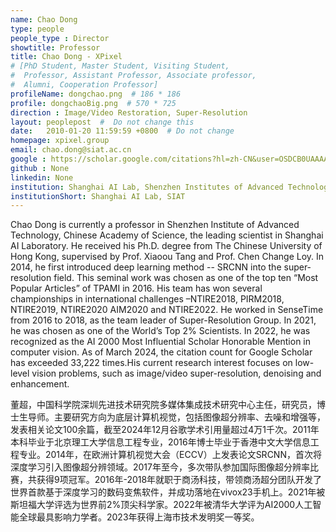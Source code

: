 ```yaml
---
name: Chao Dong
type: people
people_type : Director
showtitle: Professor
title: Chao Dong - XPixel
# [PhD Student, Master Student, Visiting Student,
#  Professor, Assistant Professor, Associate professor,
#  Alumni, Cooperation Professor]
profileName: dongchao.png  # 186 * 186
profile: dongchaoBig.png  # 570 * 725
direction : Image/Video Restoration, Super-Resolution
layout: peoplepost  #  Do not change this
date:   2010-01-20 11:59:59 +0800  # Do not change
homepage: xpixel.group
email: chao.dong@siat.ac.cn
google : https://scholar.google.com/citations?hl=zh-CN&user=OSDCB0UAAAAJ
github : None
linkedin: None
institution: Shanghai AI Lab, Shenzhen Institutes of Advanced Technology (SIAT), Chinese Academy of Sciences (CAS)
institutionShort: Shanghai AI Lab, SIAT
---
```

Chao Dong is currently a professor in Shenzhen Institute of Advanced Technology, Chinese Academy of Science, the leading scientist in Shanghai AI Laboratory. He received his Ph.D. degree from The Chinese University of Hong Kong, supervised by Prof. Xiaoou Tang and Prof. Chen Change Loy. In 2014, he first introduced deep learning method -- SRCNN into the super-resolution field. This seminal work was chosen as one of the top ten “Most Popular Articles” of TPAMI in 2016. His team has won several championships in international challenges –NTIRE2018, PIRM2018, NTIRE2019, NTIRE2020 AIM2020 and NTIRE2022. He worked in SenseTime from 2016 to 2018, as the team leader of Super-Resolution Group. In 2021, he was chosen as one of the World’s Top 2% Scientists. In 2022, he was recognized as the AI 2000 Most Influential Scholar Honorable Mention in computer vision. As of March 2024, the citation count for Google Scholar has exceeded 33,222 times.His current research interest focuses on low-level vision problems, such as image/video super-resolution, denoising and enhancement.

董超，中国科学院深圳先进技术研究院多媒体集成技术研究中心主任，研究员，博士生导师。主要研究方向为底层计算机视觉，包括图像超分辨率、去噪和增强等，发表相关论文100余篇，截至2024年12月谷歌学术引用量超过4万1千次。2011年本科毕业于北京理工大学信息工程专业，2016年博士毕业于香港中文大学信息工程专业。2014年，在欧洲计算机视觉大会（ECCV）上发表论文SRCNN，首次将深度学习引入图像超分辨领域。2017年至今，多次带队参加国际图像超分辨率比赛，共获得9项冠军。2016年-2018年就职于商汤科技，带领商汤超分团队开发了世界首款基于深度学习的数码变焦软件，并成功落地在vivox23手机上。2021年被斯坦福大学评选为世界前2%顶尖科学家。2022年被清华大学评为AI2000人工智能全球最具影响力学者。2023年获得上海市技术发明奖一等奖。